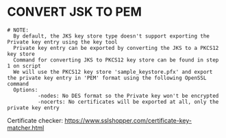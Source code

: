 # CONVERT JSK TO PEM
```
# NOTE:
  By default, the JKS key store type doesn't support exporting the Private key entry using the key tool
  Private key entry can be exported by converting the JKS to a PKCS12 key store
  Command for converting JKS to PKCS12 key store can be found in step 1 on script
  We will use the PKCS12 key store 'sample_keystore.pfx' and export the private key entry in 'PEM' format using the following OpenSSL command
  Options:
          -nodes: No DES format so the Private key won't be encrypted
          -nocerts: No certificates will be exported at all, only the private key entry
```

Certificate checker:   https://www.sslshopper.com/certificate-key-matcher.html
